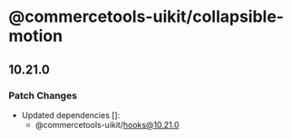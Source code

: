 # @commercetools-uikit/collapsible-motion

## 10.21.0

### Patch Changes

- Updated dependencies []:
  - @commercetools-uikit/hooks@10.21.0
